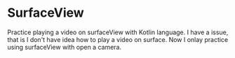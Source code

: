 # SurfaceView
Practice playing a video on surfaceView with Kotlin language.
I have a issue, that is I don't have idea how to play a video on surface. 
Now I onlay practice using surfaceView with open a camera.
